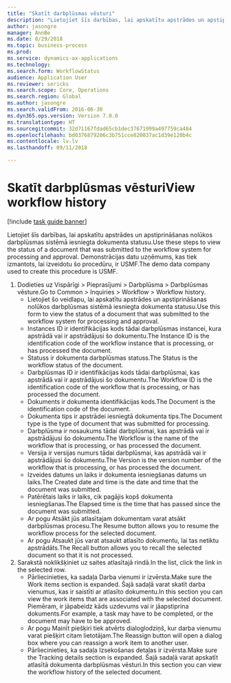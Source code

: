 ```yaml
--- 
title: "Skatīt darbplūsmas vēsturi"
description: "Lietojiet šīs darbības, lai apskatītu apstrādes un apstiprināšanas nolūkos darbplūsmas sistēmā iesniegta dokumenta statusu."
author: jasongre
manager: AnnBe
ms.date: 8/29/2018
ms.topic: business-process
ms.prod: 
ms.service: dynamics-ax-applications
ms.technology: 
ms.search.form: WorkflowStatus
audience: Application User
ms.reviewer: sericks
ms.search.scope: Core, Operations
ms.search.region: Global
ms.author: jasongre
ms.search.validFrom: 2016-06-30
ms.dyn365.ops.version: Version 7.0.0
ms.translationtype: HT
ms.sourcegitcommit: 32d71167fdad65cb1dec37671999a497759ca484
ms.openlocfilehash: bd0376879206c3b751cce820037ac1d39e120b4c
ms.contentlocale: lv-lv
ms.lasthandoff: 09/11/2018

---
```

# <a name="view-workflow-history"></a><span data-ttu-id="e4f99-103">Skatīt darbplūsmas vēsturi</span><span class="sxs-lookup"><span data-stu-id="e4f99-103">View workflow history</span></span>

[!include [task guide banner](../../includes/task-guide-banner.md)]

<span data-ttu-id="e4f99-104">Lietojiet šīs darbības, lai apskatītu apstrādes un apstiprināšanas nolūkos darbplūsmas sistēmā iesniegta dokumenta statusu.</span><span class="sxs-lookup"><span data-stu-id="e4f99-104">Use these steps to view the status of a document that was submitted to the workflow system for processing and approval.</span></span> <span data-ttu-id="e4f99-105">Demonstrācijas datu uzņēmums, kas tiek izmantots, lai izveidotu šo procedūru, ir USMF.</span><span class="sxs-lookup"><span data-stu-id="e4f99-105">The demo data company used to create this procedure is USMF.</span></span>

1. <span data-ttu-id="e4f99-106">Dodieties uz Vispārīgi > Pieprasījumi > Darbplūsma > Darbplūsmas vēsture.</span><span class="sxs-lookup"><span data-stu-id="e4f99-106">Go to Common > Inquiries > Workflow > Workflow history.</span></span>
    * <span data-ttu-id="e4f99-107">Lietojiet šo veidlapu, lai apskatītu apstrādes un apstiprināšanas nolūkos darbplūsmas sistēmā iesniegta dokumenta statusu.</span><span class="sxs-lookup"><span data-stu-id="e4f99-107">Use this form to view the status of a document that was submitted to the workflow system for processing and approval.</span></span>  
    * <span data-ttu-id="e4f99-108">Instances ID ir identifikācijas kods tādai darbplūsmas instancei, kura apstrādā vai ir apstrādājusi šo dokumentu.</span><span class="sxs-lookup"><span data-stu-id="e4f99-108">The Instance ID is      the identification code of the workflow instance that is processing, or has processed the document.</span></span>  
    * <span data-ttu-id="e4f99-109">Statuss ir dokumenta darbplūsmas statuss.</span><span class="sxs-lookup"><span data-stu-id="e4f99-109">The Status is the workflow status of the document.</span></span>  
    * <span data-ttu-id="e4f99-110">Darbplūsmas ID ir identifikācijas kods tādai darbplūsmai, kas apstrādā vai ir apstrādājusi šo dokumentu.</span><span class="sxs-lookup"><span data-stu-id="e4f99-110">The Workflow ID is the identification code of the workflow that is processing, or has processed the document.</span></span>  
    * <span data-ttu-id="e4f99-111">Dokuments ir dokumenta identifikācijas kods.</span><span class="sxs-lookup"><span data-stu-id="e4f99-111">The Document is the identification code of the document.</span></span>  
    * <span data-ttu-id="e4f99-112">Dokumenta tips ir apstrādei iesniegtā dokumenta tips.</span><span class="sxs-lookup"><span data-stu-id="e4f99-112">The Document type is the type of document that was submitted for processing.</span></span>  
    * <span data-ttu-id="e4f99-113">Darbplūsma ir nosaukums tādai darbplūsmai, kas apstrādā vai ir apstrādājusi šo dokumentu.</span><span class="sxs-lookup"><span data-stu-id="e4f99-113">The Workflow is the name of the workflow that is processing, or has processed the document.</span></span>  
    * <span data-ttu-id="e4f99-114">Versija ir versijas numurs tādai darbplūsmai, kas apstrādā vai ir apstrādājusi šo dokumentu.</span><span class="sxs-lookup"><span data-stu-id="e4f99-114">The Version is the version number of the workflow that is processing, or has processed the document.</span></span>  
    * <span data-ttu-id="e4f99-115">Izveides datums un laiks ir dokumenta iesniegšanas datums un laiks.</span><span class="sxs-lookup"><span data-stu-id="e4f99-115">The Created date and time is the date and time that the document was submitted.</span></span>  
    * <span data-ttu-id="e4f99-116">Patērētais laiks ir laiks, cik pagājis kopš dokumenta iesniegšanas.</span><span class="sxs-lookup"><span data-stu-id="e4f99-116">The Elapsed time is the time that has passed since the document was submitted.</span></span>  
    * <span data-ttu-id="e4f99-117">Ar pogu Atsākt jūs atlasītajam dokumentam varat atsākt darbplūsmas procesu.</span><span class="sxs-lookup"><span data-stu-id="e4f99-117">The Resume button allows you to resume the workflow process for the selected document.</span></span>  
    * <span data-ttu-id="e4f99-118">Ar pogu Atsaukt jūs varat atsaukt atlasīto dokumentu, lai tas netiktu apstrādāts.</span><span class="sxs-lookup"><span data-stu-id="e4f99-118">The Recall button allows you to recall the selected document so that it is not processed.</span></span>   
2. <span data-ttu-id="e4f99-119">Sarakstā noklikšķiniet uz saites atlasītajā rindā.</span><span class="sxs-lookup"><span data-stu-id="e4f99-119">In the list, click the link in the selected row.</span></span>
    * <span data-ttu-id="e4f99-120">Pārliecinieties, ka sadaļa Darba vienumi ir izvērsta.</span><span class="sxs-lookup"><span data-stu-id="e4f99-120">Make sure the Work items section is expanded.</span></span>    <span data-ttu-id="e4f99-121">Šajā sadaļā varat skatīt darba vienumus, kas ir saistīti ar atlasīto dokumentu.</span><span class="sxs-lookup"><span data-stu-id="e4f99-121">In this section you can view the work items that are associated with the selected document.</span></span> <span data-ttu-id="e4f99-122">Piemēram, ir jāpabeidz kāds uzdevums vai ir jāapstiprina dokuments.</span><span class="sxs-lookup"><span data-stu-id="e4f99-122">For example, a task may have to be completed, or the document may have to be approved.</span></span>  
    * <span data-ttu-id="e4f99-123">Ar pogu Mainīt piešķiri tiek atvērts dialoglodziņš, kur darba vienumu varat piešķirt citam lietotājam.</span><span class="sxs-lookup"><span data-stu-id="e4f99-123">The Reassign button will open a dialog box where you can reassign a work item to another user.</span></span>  
    * <span data-ttu-id="e4f99-124">Pārliecinieties, ka sadaļa Izsekošanas detaļas ir izvērsta.</span><span class="sxs-lookup"><span data-stu-id="e4f99-124">Make sure the Tracking details section is expanded.</span></span>    <span data-ttu-id="e4f99-125">Šajā sadaļā varat apskatīt atlasītā dokumenta darbplūsmas vēsturi.</span><span class="sxs-lookup"><span data-stu-id="e4f99-125">In this section you can view the workflow history of the selected document.</span></span>  


